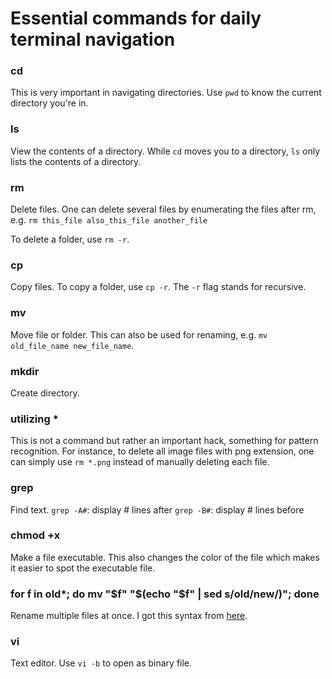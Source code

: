 # Essential commands for daily terminal navigation

### cd
This is very important in navigating directories. 
Use `pwd` to know the current directory you're in.

### ls
View the contents of a directory. While `cd` moves you to a directory, `ls` only lists the contents of a directory.

### rm
Delete files. One can delete several files by enumerating the files after rm, e.g. `rm this_file also_this_file another_file`

To delete a folder, use `rm -r`.

### cp
Copy files. To copy a folder, use `cp -r`. The `-r` flag stands for recursive.

### mv
Move file or folder. This can also be used for renaming, e.g. `mv old_file_name new_file_name`.

### mkdir
Create directory.

### utilizing *
This is not a command but rather an important hack, something for pattern recognition. For instance, to delete all image files with png extension, one can simply use `rm *.png` instead of manually deleting each file.

### grep
Find text.
`grep -A#`: display # lines after
`grep -B#`: display # lines before

### chmod +x
Make a file executable. This also changes the color of the file which makes it easier to spot the executable file.

### for f in old*; do mv "$f" "$(echo "$f" | sed s/old/new/)"; done
Rename multiple files at once. I got this syntax from [here](https://stackoverflow.com/questions/6840332/rename-multiple-files-by-replacing-a-particular-pattern-in-the-filenames-using-a).

### vi
Text editor. Use `vi -b`  to open as binary file.

